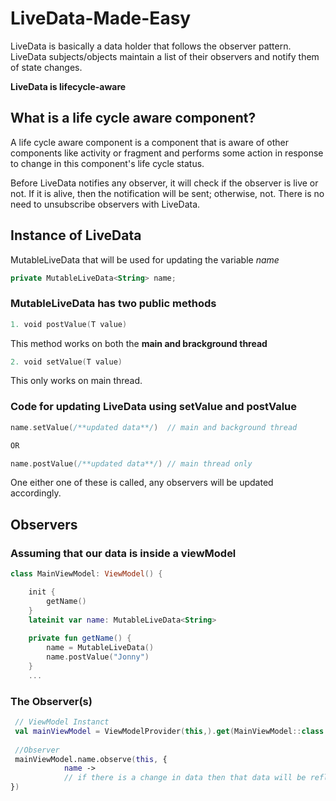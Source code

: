 # LiveData-Made-Easy

LiveData is basically a data holder that follows the observer pattern. LiveData subjects/objects maintain a list of their observers and notify them of state changes.

**LiveData is lifecycle-aware**
## What is a life cycle aware component?
A life cycle aware component is a component that is aware of other components like activity or fragment and performs some action in response to change in this component's life cycle status.

Before LiveData notifies any observer, it will check if the observer is live or not. If it is alive, then the notification will be sent; otherwise, not. There is no need to unsubscribe observers with LiveData.

## Instance of LiveData

MutableLiveData that will be used for updating the variable *name*
```kotlin
private MutableLiveData<String> name;
```
### MutableLiveData has two public methods
```kotlin
1. void postValue(T value)
```
This method works on both the **main and brackground thread**
```kotlin
2. void setValue(T value)
```
This only works on main thread.

### Code for updating LiveData using setValue and postValue
```kotlin
name.setValue(/**updated data**/)  // main and background thread

OR

name.postValue(/**updated data**/) // main thread only
```
One either one of these is called, any observers will be updated accordingly.

## Observers
### Assuming that our data is inside a viewModel
```kotlin
class MainViewModel: ViewModel() {

    init {
        getName()
    }
    lateinit var name: MutableLiveData<String>
    
    private fun getName() {
        name = MutableLiveData()
        name.postValue("Jonny")
    }
    ...
```

### The Observer(s)
```kotlin
 // ViewModel Instanct
 val mainViewModel = ViewModelProvider(this,).get(MainViewModel::class.java)
 
 //Observer
 mainViewModel.name.observe(this, { 
            name -> 
            // if there is a change in data then that data will be reflected to all the observers
})
```
